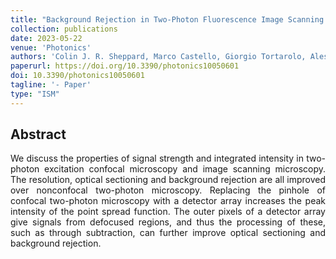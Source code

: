 ```yaml
---
title: "Background Rejection in Two-Photon Fluorescence Image Scanning Microscopy"
collection: publications
date: 2023-05-22
venue: 'Photonics'
authors: 'Colin J. R. Sheppard, Marco Castello, Giorgio Tortarolo, Alessandro Zunino, Eli Slenders, Paolo Bianchini, Giuseppe Vicidomini, and Alberto Diaspro'
paperurl: https://doi.org/10.3390/photonics10050601
doi: 10.3390/photonics10050601
tagline: '- Paper'
type: "ISM"
---
```


<h2> Abstract </h2>
<p align= "justify">
We discuss the properties of signal strength and integrated intensity in two-photon excitation confocal microscopy and image scanning microscopy. The resolution, optical sectioning and background rejection are all improved over nonconfocal two-photon microscopy. Replacing the pinhole of confocal two-photon microscopy with a detector array increases the peak intensity of the point spread function. The outer pixels of a detector array give signals from defocused regions, and thus the processing of these, such as through subtraction, can further improve optical sectioning and background rejection.
  
  
